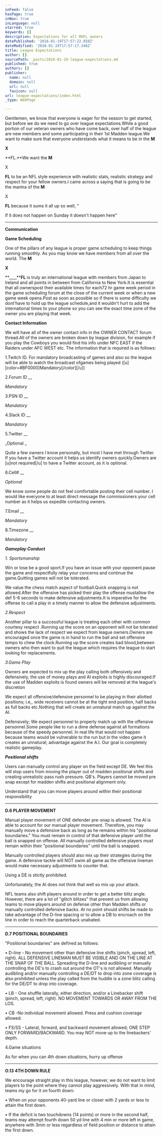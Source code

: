 ```yaml
---
inFeed: false
hasPage: true
inNav: true
inLanguage: null
starred: true
keywords: []
description: Expectations for all MXFL owners
datePublished: '2016-01-19T17:57:22.858Z'
dateModified: '2016-01-19T17:57:17.346Z'
title: League Expectations
author: []
sourcePath: _posts/2016-01-19-league-expectations.md
published: true
authors: []
publisher:
  name: null
  domain: null
  url: null
  favicon: null
url: league-expectations/index.html
_type: WebPage

---
```

Gentlemen, we know that everyone is eager for the season to
get started, but before we do we need to go over league expectations.While a good portion of our veteran owners
who have come back, over half of the league are new members and some
participating in their 1st Madden league.We want to make sure that everyone understands what it means to be in
the **M**

**X**

**FL.**We want the **M**

X

**FL** to be an NFL style experience
with realistic stats, realistic strategy and respect for your fellow
owners.I came across a saying that is
going to be the mantra of the **M**

X

**FL** because it sums it all up so well, "

If it does not happen on Sunday it
doesn't happen here"

****

**Communication**

**__Game Scheduling__**

One of the pillars of any league is proper game scheduling
to keep things running smoothly. As you may know we have members from all over
the world. The **M**

**X**

**____****FL**
is truly an international league with members from Japan to Ireland and all
points in between from California to New York.It is essential that all ownerspost their available times for each72 hr game week period in the game scheduling forum at the close of the
current week or when a new game week opens.Post as soon as possible so if there is some difficulty we dont'have to
hold up the league schedule,and it wouldn't hurt to add the international times
to your phone so you can see the exact time zone of the owner you are playing
that week. 

**__Contact Information__**

We will have all of the owner contact info in the OWNER
CONTACT forum thread.All of the owners
are broken down by league division, for example if you play the Cowboys you
would find his info under NFC EAST if the Raiders under AFC WEST etc. The
information that is required is as follows:

1.Twitch ID. For mandatory broadcasting of games and also so
the league will be able to watch the broadcast ofgames being played
(\[u\]\[color=\#BF0000\]Mandatory\[/color\]\[/u\])

2.Forum ID __

_Mandatory_

3.PSN ID __

_Mandatory_

4.Slack ID __

_Mandatory_

5.Twitter __

_Optional _

Quite a
few owners I know personally, but most I have met through Twitter. If you have
a Twitter account it helps us identify owners quickly.Owners are \[u\]not required\[/u\] to have a
Twitter account, as it is optional.

6.Cell\# __

_Optional_

We know some people do not feel comfortable
posting their cell number. I would like everyone to at least direct message the
commissioners your cell number as it helps us expedite contacting owners.

7.Email __

_Mandatory_

8.Timezone __

_Mandatory_

**_Gameplay Conduct_**

_1\. Sportsmanship_

Win or lose be a good sport.If you have an issue with your opponent.pause the game and respectfully
relay your concerns and continue the game.Quitting games will not be tolerated.

We value the chess match aspect of football.Quick snapping is not allowed.After the offensive has picked their play the
offense mustallow the def 5-6 seconds
to make defensive adjustments.It is
imperative for the offense to call a play in a timely manner to allow the
defensive adjustments.

_2.Respect_

Another pillar to a successful league is treating each other
with common courtesy respect .Running up the score on an opponent will not be
tolerated and shows the lack of respect we expect from league owners.Owners are encouraged once the game is in
hand to run the ball and set offensive tempo to chew the clock.Running up the score creates bad
blood,between owners who then want to quit the league which requires the league
to start looking for replacements.

_3.Game Play_

Owners are expected to mix up the play calling both offensively
and defensively, the use of money plays and AI exploits is highly
discouraged.If the use of Madden
exploits is found owners will be removed at the league's discretion

We expect all offensive/defensive personnel to be playing in
their allotted positions; i.e,, wide receivers cannot be at the tight end
position, half backs as full backs etc.Nothing that will create an unnatural match up against the AI.

Defensively; We expect personnel to properly match up with
the offensive personnel.Some people
like to run a dime defense against all formations because of the speedy
personnel. In real life that would not happen because teams would be vulnerable
to the run but in the video game it creates an unnatural; advantage against the
A.I. Our goal is completely realistic gameplay.

**_Positional shifts_**

Users can manually control any player on the field except
DE. We feel this will stop users from moving the player out of madden
positional shifts and creating unrealistic pass rush pressure. QB's. Players
cannot be moved pre snap except for madden shifts and positional alignment only.

Understand that you can move players around within their
positional responsibility

****

**D.6 PLAYER MOVEMENT**

Manual player movement of ONE defender pre-snap is allowed.
The AI is able to account for our manual player movement. Therefore, you may
manually move a defensive back as long as he remains within his
"positional boundaries." You must remain in control of that defensive
player until the ball is snapped on offense. All manually controlled defensive
players must remain within their "positional boundaries" until the
ball is snapped.

Manually controlled players should also mix up their
strategies during the game. A defensive tackle will NOT swim all game as the
offensive lineman would make necessary adjustments to counter that. 

Using a DE is stictly prohibited.

Unfortunately, the
AI does not think that well so mix up your attack.

NFL teams also shift players around in order to get a better
blitz angle. However, there are a lot of "glitch blitzes" that
prevent us from allowing teams to move players around on defense other than
Madden shifts or manually controlled defensive backs. At no point should shifts
be made to take advantage of the D-line spacing or to allow a DB to encroach on
the line in order to reach the quarterback unabated.

****

**D.7 POSITIONAL BOUNDARIES**

"Positional boundaries" are defined as follows:

• D-line - No movement other than defensive line shifts
(pinch, spread, left, right). ALL DEFENSIVE LINEMAN MUST BE VISIBLE AND ON THE
LINE AT THE SNAP OF THE BALL. Spreading the D-line and audibling or manually
controlling the DE's to crash out around the OT's is not allowed. Manually
audibling and/or manually controlling a DE/DT to drop into zone coverage is
also prohibited unless the play called from the huddle is a zone blitz calling
for the DE/DT to drop into coverage.

• LB - One shuffle laterally, either direction, and/or a
Linebacker shift (pinch, spread, left, right). NO MOVEMENT TOWARDS OR AWAY FROM
THE LOS.

• CB -No individual movement allowed. Press and cushion
coverage allowed.

• FS/SS - Lateral, forward, and backward movement allowed;
ONE STEP ONLY FORWARD/BACKWARD. You may NOT move up to the linebackers' depth.

4.Game situations

As for when you can 4th down situations, hurry up offense

****

**O.13 4TH DOWN RULE**

We encourage straight play in this league, however, we do
not want to limit players to the point where they cannot play aggressively.
With that in mind, teams my go for it on fourth down:

• When on your opponents 40-yard line or closer with 2 yards
or less to attain the first down. 

• If the deficit is two touchdowns (14 points) or more in
the second half, teams may attempt fourth down 50 yd line with 4 min or more
left in game, anywhere with 3min or less regardless of field position or
distance to attain the first down.